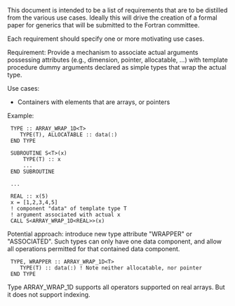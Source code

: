 This document is intended to be a list of requirements that are to be distilled from the various use cases.   Ideally this will drive the creation of a formal paper for generics that will be submitted to the Fortran committee.

Each requirement should specify one or more motivating use cases.

Requirement:   Provide a mechanism to associate actual arguments possessing attributes (e.g., dimension, pointer, allocatable, ...) with template procedure dummy arguments declared as simple types that wrap the actual type.

Use cases:
   - Containers with elements that are arrays, or pointers

Example:

     TYPE :: ARRAY_WRAP_1D<T>
        TYPE(T), ALLOCATABLE :: data(:)
     END TYPE
     
     SUBROUTINE S<T>(x)
         TYPE(T) :: x
         ...
     END SUBROUTINE
     
     ...
     
     REAL :: x(5)
     x = [1,2,3,4,5]
     ! component "data" of template type T 
     ! argument associated with actual x
     CALL S<ARRAY_WRAP_1D<REAL>>(x)
     
Potential approach:  introduce new type attribute "WRAPPER" or "ASSOCIATED".  Such types can only have one data component, and allow all operations permitted for that contained data component.

     TYPE, WRAPPER :: ARRAY_WRAP_1D<T>
        TYPE(T) :: data(:) ! Note neither allocatable, nor pointer
     END TYPE
     
Type ARRAY_WRAP_1D<REAL>  supports all operators supported on real arrays.  But it does not support indexing.
